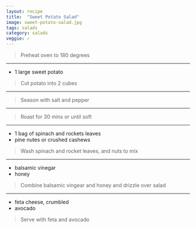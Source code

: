 ```yaml
---
layout: recipe
title:  "Sweet Potato Salad"
image: sweet-potato-salad.jpg
tags: salads
category: salads
veggie: ✓
---
```


> Preheat oven to 180 degrees

---

* 1 large sweet potato

> Cut potato into 2 cubes

---

> Season with salt and pepper

---

> Roast for 30 mins or until soft 

---

* 1 bag of spinach and rockets leaves
* pine nutes or crushed cashews

> Wash spinach and rocket leaves, and nuts to mix

---

* balsamic vinegar
* honey
  
> Combine balsamic vingear and honey and drizzle over salad

---

* feta cheese, crumbled 
* avocado
 
> Serve with feta and avocado

